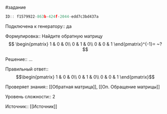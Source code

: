 #задание

```javascript
ID:: f1579922-863b-424f-2044-edd7c3bd437a
```

Подключена к генератору:: да

Формулировка:: Найдите обратную матрицу
$$
\begin{pmatrix}
1 & 0 & 0\\
0 & 1 & 0\\
0 & 0 & 1
\end{pmatrix}^{-1}= ~?
$$

Решение:: 
...

Правильный ответ:: 
$$\begin{pmatrix}
1 & 0 & 0\\
0 & 1 & 0\\
0 & 0 & 1
\end{pmatrix}$$

Проверяет знания:: [[Обратная матрица]], [[Оп. Обращение матрицы]]

Уровень сложности:: 2

Источник:: [[Источник]]